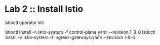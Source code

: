 # Lab 2 :: Install Istio

istioctl operator init

istioctl install -n istio-system -f control-plane.yaml --revision 1-8-0
istioctl install -n istio-system -f ingress-gateways.yaml --revision 1-8-0
